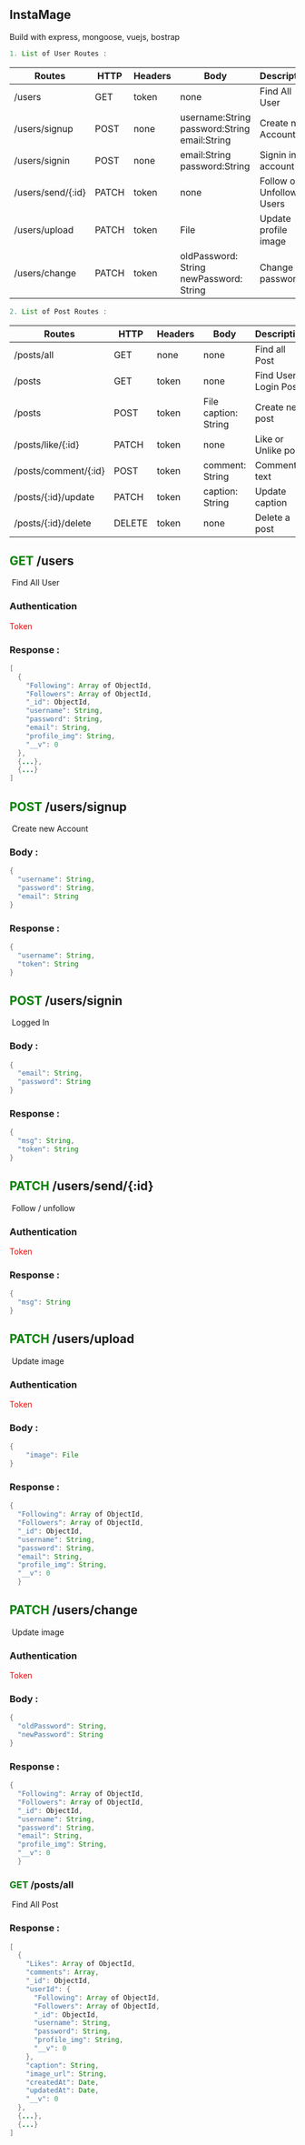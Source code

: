 ## InstaMage

Build with express, mongoose, vuejs, bostrap



```java
1. List of User Routes :
```

| Routes            | HTTP  | Headers | Body                                                   | Description              |
| ----------------- | ----- | ------- | ------------------------------------------------------ | ------------------------ |
| /users            | GET   | token   | none                                                   | Find All User            |
| /users/signup     | POST  | none    | username:String<br />password:String<br />email:String | Create new Account       |
| /users/signin     | POST  | none    | email:String<br />password:String                      | Signin into account      |
| /users/send/{:id} | PATCH | token   | none                                                   | Follow or Unfollow Users |
| /users/upload     | PATCH | token   | File                                                   | Update profile image     |
| /users/change     | PATCH | token   | oldPassword: String<br />newPassword: String           | Change old password      |



```java
2. List of Post Routes :
```

| Routes               | HTTP   | Headers | Body                      | Description          |
| -------------------- | ------ | ------- | ------------------------- | -------------------- |
| /posts/all           | GET    | none    | none                      | Find all Post        |
| /posts               | GET    | token   | none                      | Find User Login Post |
| /posts               | POST   | token   | File<br />caption: String | Create new post      |
| /posts/like/{:id}    | PATCH  | token   | none                      | Like or Unlike post  |
| /posts/comment/{:id} | POST   | token   | comment: String           | Comment text         |
| /posts/{:id}/update  | PATCH  | token   | caption: String           | Update caption       |
| /posts/{:id}/delete  | DELETE | token   | none                      | Delete a post        |



## <span style='color:green'>GET</span> /users

​	Find All User

### Authentication

<span style='color:red'>Token</span>

### Response :

```java
[
  {
    "Following": Array of ObjectId,
    "Followers": Array of ObjectId,
    "_id": ObjectId,
    "username": String,
    "password": String,
    "email": String,
    "profile_img": String,
    "__v": 0
  },
  {...},
  {...}
]
```



## <span style='color:green'>POST</span> /users/signup

​	Create new Account

### Body :

```java
{
  "username": String,
  "password": String,
  "email": String
}
```



### Response :

```java
{
  "username": String,
  "token": String
}
```



## <span style='color:green'>POST</span> /users/signin

​	Logged In

### Body :

```java
{
  "email": String,
  "password": String
}
```



### Response :

```java
{
  "msg": String,
  "token": String
}
```





## <span style='color:green'>PATCH</span> /users/send/{:id}

​	Follow / unfollow

### Authentication

<span style='color:red'>Token</span>



### Response :

```java
{
  "msg": String
}
```



## <span style='color:green'>PATCH</span> /users/upload

​	Update image

### Authentication

<span style='color:red'>Token</span>

### Body :

```java
{
	"image": File
}
```



### Response :

```java
{
  "Following": Array of ObjectId,
  "Followers": Array of ObjectId,
  "_id": ObjectId,
  "username": String,
  "password": String,
  "email": String,
  "profile_img": String,
  "__v": 0
  }
```



## <span style='color:green'>PATCH</span> /users/change

​	Update image

### Authentication

<span style='color:red'>Token</span>

### Body :

```java
{
  "oldPassword": String,
  "newPassword": String
}
```



### Response :

```java
{
  "Following": Array of ObjectId,
  "Followers": Array of ObjectId,
  "_id": ObjectId,
  "username": String,
  "password": String,
  "email": String,
  "profile_img": String,
  "__v": 0
  }
```



### <span style='color:green'>GET</span> /posts/all

​	Find All Post



### Response :

```java
[
  {
    "Likes": Array of ObjectId,
    "comments": Array,
    "_id": ObjectId,
    "userId": {
      "Following": Array of ObjectId,
      "Followers": Array of ObjectId,
      "_id": ObjectId,
      "username": String,
      "password": String,
      "profile_img": String,
      "__v": 0
    },
    "caption": String,
    "image_url": String,
    "createdAt": Date,
    "updatedAt": Date,
    "__v": 0
  },
  {...},
  {...}
]
```

